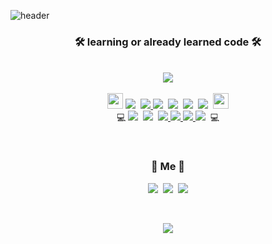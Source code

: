 ![header](https://capsule-render.vercel.app/api?type=slice&reversal=false&color=0:fbc2eb,100:a6c1ee&height=300&section=header&text=Moolgu%20Tree%20&desc=Lee%20EunJun%20/%20Dongyang%20Mirae%20University&animation=fadeIn&descAlignY=80&fontSize=90)

<div style="text-align:center;">
<p></p>
<h3 align="center">🛠 learning or already learned code 🛠</h3>


<p align="center">
  <br>
  <a href="https://github.com/QBteamOSS" target="_blank"><img src="https://img.shields.io/badge/QB%20team%20OSS-e2ebf0?style=for-the-badge&logo=Apostrophe&logoColor=white"/></a>
  <br>
  <br>
  <img src="https://user-images.githubusercontent.com/85077262/195753286-d23bf29a-b6fe-42a4-8df8-4fd95488b6e6.png" width="25px">
  <a href="https://www.hostinger.com/tutorials/what-is-html" target="_blank"> <img src="https://img.shields.io/badge/HTML5-E34F26?style=for-the-badge&logo=HTML5&logoColor=white"></a>&nbsp
  <a href="https://www.w3schools.com/css/css_intro.asp" target="_blank"><img src="https://img.shields.io/badge/CSS3-1572B6?style=for-the-badge&logo=CSS3&logoColor=white"/>
  <a href="https://www.python.org/" target="_blank"> <img src="https://img.shields.io/badge/Python-3776AB?style=for-the-badge&logo=Python&logoColor=f6d365"></a>&nbsp
  <a href="https://www.iso.org/home.html" target="_blank"><img src="https://img.shields.io/badge/C-A8B9CC?style=for-the-badge&logo=C&logoColor=e2ebf0"></a>&nbsp
  <a href="https://www.java.com/ko/" target="_blank"><img src="https://img.shields.io/badge/Java-5ee7df?style=for-the-badge&logo=Java&logoColor=4facfe"></a>&nbsp
  <a href="https://www.w3schools.com/sql/sql_intro.asp" target="_blank"><img src="https://img.shields.io/badge/SQL-34567C?style=for-the-badge&logo=Adminer&logoColor=4facfe"></a>&nbsp
  <img src="https://user-images.githubusercontent.com/85077262/195753286-d23bf29a-b6fe-42a4-8df8-4fd95488b6e6.png" width="25px">
  <br>
  💻
  <a href="https://www.mysql.com/" target="_blank"><img src="https://img.shields.io/badge/MySQL-4479A1?style=for-the-badge&logo=MySQL&logoColor=white"></a>&nbsp
  <a href="https://atom.io/" target="_blank"><img src="https://img.shields.io/badge/Atom-66595C?style=for-the-badge&logo=Atom&logoColor=white"></a>&nbsp
  <a href="https://visualstudio.microsoft.com/ko/"> <img src="https://img.shields.io/badge/Visual Studio-5C2D91?style=for-the-badge&logo=Visual Studio&logoColor=white"/>
  <a href="https://code.visualstudio.com/"><img src="https://img.shields.io/badge/Visual Studio Code-007ACC?style=for-the-badge&logo=Visual Studio Code&logoColor=white"/>
  <a href="https://www.eclipse.org/downloads/"><img src="https://img.shields.io/badge/Eclipse IDE-2C2255?style=for-the-badge&logo=Eclipse IDE&logoColor=white"/>
  <a href="https://git.kernel.org/pub/scm/git/git.git" target="_blank"><img src="https://img.shields.io/badge/Git-fee140?style=for-the-badge&logo=Git&logoColor=F05032"></a>&nbsp
  💻
<br>
</p>

<br>
                                                                                                    
<h3 align="center"> 🧸 Me 🧸 </h3>
                  
<p align="center">
  <a href="https://twitter.com/moolgutree?t=BIiSFLKCjrmOZMhupXJJWg&s=09"><img src="https://img.shields.io/badge/Twitter-6AFDEF?style=flat-square&logo=Twitter&logoColor=1DA1F2&link=https://twitter.com/moolgutree?t=BIiSFLKCjrmOZMhupXJJWg&s=09"/></a>&nbsp
  <a href="https://www.instagram.com/moolgutree/"><img src="https://img.shields.io/badge/Instagram-6AFDEF?style=flat-square&logo=Instagram&logoColor=F05032&link=https://www.instagram.com/moolgutree/"/></a>&nbsp
  <a href="mailto:brave3633@naver.com"><img src="https://img.shields.io/badge/Mail(Naver)-6AFDEF?style=flat-square&logo=Mail.Ru&logoColor=03C75A&link=brave3633@naver.com"/></a>
</p>
<br>

<p align="center">
  <a href="https://hits.seeyoufarm.com"><img src="https://hits.seeyoufarm.com/api/count/incr/badge.svg?url=https%3A%2F%2Fgithub.com%2Fmoolgutree&count_bg=%238EC5FC&title_bg=%23DADADB&icon=github.svg&icon_color=%23888888&title=Hits&edge_flat=false"/></a>
</p>
